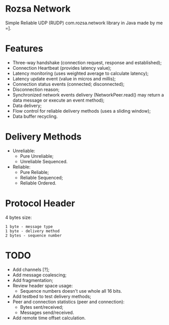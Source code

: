 # Rozsa Network
Simple Reliable UDP (RUDP) com.rozsa.network library in Java made by me =].

# Features

- Three-way handshake (connection request, response and established);
- Connection Heartbeat (provides latency value);
- Latency monitoring (uses weighted average to calculate latency);
- Latency update event (value in micros and millis);
- Connection status events (connected; disconnected);
- Disconnection reason;
- Synchronized network events delivery (NetworkPeer.read() may return a data message or execute an event method);
- Data delivery;
- Flow control for reliable delivery methods (uses a sliding window);
- Data buffer recycling.

# Delivery Methods

- Unreliable:
  - Pure Unreliable;
  - Unreliable Sequenced.
- Reliable:
  - Pure Reliable;
  - Reliable Sequenced;
  - Reliable Ordered.

# Protocol Header

4 bytes size:

```
1 byte - message type
1 byte - delivery method
2 bytes - sequence number
```

# TODO

- Add channels [?];
- Add message coalescing;
- Add fragmentation;
- Review header space usage:
  - Sequence numbers doesn't use whole all 16 bits.
- Add testbed to test delivery methods;
- Peer and connection statistics (peer and connection):
  - Bytes sent/received;
  - Messages send/received.
- Add remote time offset calculation.
